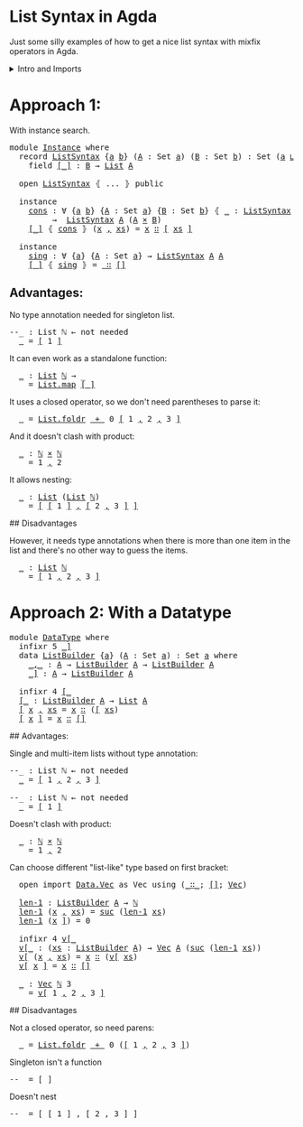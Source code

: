 # List Syntax in Agda

Just some silly examples of how to get a nice list syntax with mixfix
operators in Agda.

<details>
<summary>Intro and Imports</summary>
<pre class="Agda"><a id="169" class="Symbol">{-#</a> <a id="173" class="Keyword">OPTIONS</a> <a id="181" class="Pragma">--without-K</a> <a id="193" class="Pragma">--safe</a> <a id="200" class="Symbol">#-}</a>

<a id="205" class="Keyword">module</a> <a id="212" href="ListSyntax.html" class="Module">ListSyntax</a> <a id="223" class="Keyword">where</a>

<a id="230" class="Keyword">open</a> <a id="235" class="Keyword">import</a> <a id="242" href="https://agda.github.io/agda-stdlib/Data.List.html" class="Module">Data.List</a> <a id="252" class="Symbol">as</a> <a id="255" class="Module">List</a> <a id="260" class="Keyword">using</a> <a id="266" class="Symbol">(</a><a id="267" href="https://agda.github.io/agda-stdlib/Agda.Builtin.List.html#121" class="Datatype">List</a><a id="271" class="Symbol">;</a> <a id="273" href="https://agda.github.io/agda-stdlib/Agda.Builtin.List.html#173" class="InductiveConstructor Operator">_∷_</a><a id="276" class="Symbol">;</a> <a id="278" href="https://agda.github.io/agda-stdlib/Data.List.Base.html#8781" class="InductiveConstructor">[]</a><a id="280" class="Symbol">)</a>
<a id="282" class="Keyword">open</a> <a id="287" class="Keyword">import</a> <a id="294" href="https://agda.github.io/agda-stdlib/Data.Product.html" class="Module">Data.Product</a>
<a id="307" class="Keyword">open</a> <a id="312" class="Keyword">import</a> <a id="319" href="https://agda.github.io/agda-stdlib/Level.html" class="Module">Level</a> <a id="325" class="Keyword">using</a> <a id="331" class="Symbol">(</a><a id="332" href="https://agda.github.io/agda-stdlib/Agda.Primitive.html#657" class="Primitive Operator">_⊔_</a><a id="335" class="Symbol">;</a> <a id="337" href="https://agda.github.io/agda-stdlib/Agda.Primitive.html#408" class="Postulate">Level</a><a id="342" class="Symbol">)</a>
<a id="344" class="Keyword">open</a> <a id="349" class="Keyword">import</a> <a id="356" href="https://agda.github.io/agda-stdlib/Data.Nat.html" class="Module">Data.Nat</a> <a id="365" class="Keyword">using</a> <a id="371" class="Symbol">(</a><a id="372" href="https://agda.github.io/agda-stdlib/Agda.Builtin.Nat.html#165" class="Datatype">ℕ</a><a id="373" class="Symbol">;</a> <a id="375" href="https://agda.github.io/agda-stdlib/Agda.Builtin.Nat.html#298" class="Primitive Operator">_+_</a><a id="378" class="Symbol">;</a> <a id="380" href="https://agda.github.io/agda-stdlib/Agda.Builtin.Nat.html#196" class="InductiveConstructor">suc</a><a id="383" class="Symbol">;</a> <a id="385" href="https://agda.github.io/agda-stdlib/Agda.Builtin.Nat.html#183" class="InductiveConstructor">zero</a><a id="389" class="Symbol">)</a>
<a id="391" class="Keyword">open</a> <a id="396" class="Keyword">import</a> <a id="403" href="https://agda.github.io/agda-stdlib/Function.html" class="Module">Function</a>

<a id="413" class="Keyword">variable</a>
  <a id="424" href="ListSyntax.html#424" class="Generalizable">a</a> <a id="426" href="ListSyntax.html#426" class="Generalizable">b</a> <a id="428" class="Symbol">:</a> <a id="430" href="https://agda.github.io/agda-stdlib/Agda.Primitive.html#408" class="Postulate">Level</a>
  <a id="438" href="ListSyntax.html#438" class="Generalizable">A</a> <a id="440" class="Symbol">:</a> <a id="442" class="PrimitiveType">Set</a> <a id="446" href="ListSyntax.html#424" class="Generalizable">a</a>
  <a id="450" href="ListSyntax.html#450" class="Generalizable">B</a> <a id="452" class="Symbol">:</a> <a id="454" class="PrimitiveType">Set</a> <a id="458" href="ListSyntax.html#426" class="Generalizable">b</a>
</pre></details>

# Approach 1:

With instance search.

<pre class="Agda"><a id="522" class="Keyword">module</a> <a id="Instance"></a><a id="529" href="ListSyntax.html#529" class="Module">Instance</a> <a id="538" class="Keyword">where</a>
  <a id="546" class="Keyword">record</a> <a id="Instance.ListSyntax"></a><a id="553" href="ListSyntax.html#553" class="Record">ListSyntax</a> <a id="564" class="Symbol">{</a><a id="565" href="ListSyntax.html#565" class="Bound">a</a> <a id="567" href="ListSyntax.html#567" class="Bound">b</a><a id="568" class="Symbol">}</a> <a id="570" class="Symbol">(</a><a id="571" href="ListSyntax.html#571" class="Bound">A</a> <a id="573" class="Symbol">:</a> <a id="575" class="PrimitiveType">Set</a> <a id="579" href="ListSyntax.html#565" class="Bound">a</a><a id="580" class="Symbol">)</a> <a id="582" class="Symbol">(</a><a id="583" href="ListSyntax.html#583" class="Bound">B</a> <a id="585" class="Symbol">:</a> <a id="587" class="PrimitiveType">Set</a> <a id="591" href="ListSyntax.html#567" class="Bound">b</a><a id="592" class="Symbol">)</a> <a id="594" class="Symbol">:</a> <a id="596" class="PrimitiveType">Set</a> <a id="600" class="Symbol">(</a><a id="601" href="ListSyntax.html#565" class="Bound">a</a> <a id="603" href="https://agda.github.io/agda-stdlib/Agda.Primitive.html#657" class="Primitive Operator">⊔</a> <a id="605" href="ListSyntax.html#567" class="Bound">b</a><a id="606" class="Symbol">)</a> <a id="608" class="Keyword">where</a>
    <a id="618" class="Keyword">field</a> <a id="Instance.ListSyntax.[_]"></a><a id="624" href="ListSyntax.html#624" class="Field Operator">[_]</a> <a id="628" class="Symbol">:</a> <a id="630" href="ListSyntax.html#583" class="Bound">B</a> <a id="632" class="Symbol">→</a> <a id="634" href="https://agda.github.io/agda-stdlib/Agda.Builtin.List.html#121" class="Datatype">List</a> <a id="639" href="ListSyntax.html#571" class="Bound">A</a>

  <a id="644" class="Keyword">open</a> <a id="649" href="ListSyntax.html#553" class="Module">ListSyntax</a> <a id="660" class="Symbol">⦃</a> <a id="662" class="Symbol">...</a> <a id="666" class="Symbol">⦄</a> <a id="668" class="Keyword">public</a>

  <a id="678" class="Keyword">instance</a>
    <a id="Instance.cons"></a><a id="691" href="ListSyntax.html#691" class="Function">cons</a> <a id="696" class="Symbol">:</a> <a id="698" class="Symbol">∀</a> <a id="700" class="Symbol">{</a><a id="701" href="ListSyntax.html#701" class="Bound">a</a> <a id="703" href="ListSyntax.html#703" class="Bound">b</a><a id="704" class="Symbol">}</a> <a id="706" class="Symbol">{</a><a id="707" href="ListSyntax.html#707" class="Bound">A</a> <a id="709" class="Symbol">:</a> <a id="711" class="PrimitiveType">Set</a> <a id="715" href="ListSyntax.html#701" class="Bound">a</a><a id="716" class="Symbol">}</a> <a id="718" class="Symbol">{</a><a id="719" href="ListSyntax.html#719" class="Bound">B</a> <a id="721" class="Symbol">:</a> <a id="723" class="PrimitiveType">Set</a> <a id="727" href="ListSyntax.html#703" class="Bound">b</a><a id="728" class="Symbol">}</a> <a id="730" class="Symbol">⦃</a> <a id="732" href="ListSyntax.html#732" class="Bound">_</a> <a id="734" class="Symbol">:</a> <a id="736" href="ListSyntax.html#553" class="Record">ListSyntax</a> <a id="747" href="ListSyntax.html#707" class="Bound">A</a> <a id="749" href="ListSyntax.html#719" class="Bound">B</a> <a id="751" class="Symbol">⦄</a>
         <a id="762" class="Symbol">→</a>  <a id="765" href="ListSyntax.html#553" class="Record">ListSyntax</a> <a id="776" href="ListSyntax.html#707" class="Bound">A</a> <a id="778" class="Symbol">(</a><a id="779" href="ListSyntax.html#707" class="Bound">A</a> <a id="781" href="https://agda.github.io/agda-stdlib/Data.Product.html#1162" class="Function Operator">×</a> <a id="783" href="ListSyntax.html#719" class="Bound">B</a><a id="784" class="Symbol">)</a>
    <a id="790" href="ListSyntax.html#624" class="Field Operator">[_]</a> <a id="794" class="Symbol">⦃</a> <a id="796" href="ListSyntax.html#691" class="Function">cons</a> <a id="801" class="Symbol">⦄</a> <a id="803" class="Symbol">(</a><a id="804" href="ListSyntax.html#804" class="Bound">x</a> <a id="806" href="https://agda.github.io/agda-stdlib/Agda.Builtin.Sigma.html#209" class="InductiveConstructor Operator">,</a> <a id="808" href="ListSyntax.html#808" class="Bound">xs</a><a id="810" class="Symbol">)</a> <a id="812" class="Symbol">=</a> <a id="814" href="ListSyntax.html#804" class="Bound">x</a> <a id="816" href="https://agda.github.io/agda-stdlib/Agda.Builtin.List.html#173" class="InductiveConstructor Operator">∷</a> <a id="818" href="ListSyntax.html#624" class="Field Operator">[</a> <a id="820" href="ListSyntax.html#808" class="Bound">xs</a> <a id="823" href="ListSyntax.html#624" class="Field Operator">]</a>

  <a id="828" class="Keyword">instance</a>
    <a id="Instance.sing"></a><a id="841" href="ListSyntax.html#841" class="Function">sing</a> <a id="846" class="Symbol">:</a> <a id="848" class="Symbol">∀</a> <a id="850" class="Symbol">{</a><a id="851" href="ListSyntax.html#851" class="Bound">a</a><a id="852" class="Symbol">}</a> <a id="854" class="Symbol">{</a><a id="855" href="ListSyntax.html#855" class="Bound">A</a> <a id="857" class="Symbol">:</a> <a id="859" class="PrimitiveType">Set</a> <a id="863" href="ListSyntax.html#851" class="Bound">a</a><a id="864" class="Symbol">}</a> <a id="866" class="Symbol">→</a> <a id="868" href="ListSyntax.html#553" class="Record">ListSyntax</a> <a id="879" href="ListSyntax.html#855" class="Bound">A</a> <a id="881" href="ListSyntax.html#855" class="Bound">A</a>
    <a id="887" href="ListSyntax.html#624" class="Field Operator">[_]</a> <a id="891" class="Symbol">⦃</a> <a id="893" href="ListSyntax.html#841" class="Function">sing</a> <a id="898" class="Symbol">⦄</a> <a id="900" class="Symbol">=</a> <a id="902" href="https://agda.github.io/agda-stdlib/Agda.Builtin.List.html#173" class="InductiveConstructor Operator">_∷</a> <a id="905" href="https://agda.github.io/agda-stdlib/Agda.Builtin.List.html#158" class="InductiveConstructor">[]</a>
</pre>
## Advantages:

No type annotation needed for singleton list.
<pre class="Agda"><a id="983" class="Comment">--_ : List ℕ ← not needed</a>
  <a id="1011" href="ListSyntax.html#1011" class="Function">_</a> <a id="1013" class="Symbol">=</a> <a id="1015" href="ListSyntax.html#624" class="Field Operator">[</a> <a id="1017" class="Number">1</a> <a id="1019" href="ListSyntax.html#624" class="Field Operator">]</a>
</pre>It can even work as a standalone function:
<pre class="Agda">  <a id="1078" href="ListSyntax.html#1078" class="Function">_</a> <a id="1080" class="Symbol">:</a> <a id="1082" href="https://agda.github.io/agda-stdlib/Agda.Builtin.List.html#121" class="Datatype">List</a> <a id="1087" href="https://agda.github.io/agda-stdlib/Agda.Builtin.Nat.html#165" class="Datatype">ℕ</a> <a id="1089" class="Symbol">→</a> <a id="1091" class="Symbol">_</a>
  <a id="1095" class="Symbol">_</a> <a id="1097" class="Symbol">=</a> <a id="1099" href="https://agda.github.io/agda-stdlib/Data.List.Base.html#1299" class="Function">List.map</a> <a id="1108" href="ListSyntax.html#624" class="Field Operator">[_]</a>
</pre>It uses a closed operator, so we don't need parentheses to parse it:
<pre class="Agda">  <a id="1195" href="ListSyntax.html#1195" class="Function">_</a> <a id="1197" class="Symbol">=</a> <a id="1199" href="https://agda.github.io/agda-stdlib/Data.List.Base.html#3427" class="Function">List.foldr</a> <a id="1210" href="https://agda.github.io/agda-stdlib/Agda.Builtin.Nat.html#298" class="Primitive Operator">_+_</a> <a id="1214" class="Number">0</a> <a id="1216" href="ListSyntax.html#624" class="Field Operator">[</a> <a id="1218" class="Number">1</a> <a id="1220" href="https://agda.github.io/agda-stdlib/Agda.Builtin.Sigma.html#209" class="InductiveConstructor Operator">,</a> <a id="1222" class="Number">2</a> <a id="1224" href="https://agda.github.io/agda-stdlib/Agda.Builtin.Sigma.html#209" class="InductiveConstructor Operator">,</a> <a id="1226" class="Number">3</a> <a id="1228" href="ListSyntax.html#624" class="Field Operator">]</a>
</pre>And it doesn't clash with product:
<pre class="Agda">  <a id="1275" href="ListSyntax.html#1275" class="Function">_</a> <a id="1277" class="Symbol">:</a> <a id="1279" href="https://agda.github.io/agda-stdlib/Agda.Builtin.Nat.html#165" class="Datatype">ℕ</a> <a id="1281" href="https://agda.github.io/agda-stdlib/Data.Product.html#1162" class="Function Operator">×</a> <a id="1283" href="https://agda.github.io/agda-stdlib/Agda.Builtin.Nat.html#165" class="Datatype">ℕ</a>
  <a id="1287" class="Symbol">_</a> <a id="1289" class="Symbol">=</a> <a id="1291" class="Number">1</a> <a id="1293" href="https://agda.github.io/agda-stdlib/Agda.Builtin.Sigma.html#209" class="InductiveConstructor Operator">,</a> <a id="1295" class="Number">2</a>
</pre>It allows nesting:
<pre class="Agda">  <a id="1330" href="ListSyntax.html#1330" class="Function">_</a> <a id="1332" class="Symbol">:</a> <a id="1334" href="https://agda.github.io/agda-stdlib/Agda.Builtin.List.html#121" class="Datatype">List</a> <a id="1339" class="Symbol">(</a><a id="1340" href="https://agda.github.io/agda-stdlib/Agda.Builtin.List.html#121" class="Datatype">List</a> <a id="1345" href="https://agda.github.io/agda-stdlib/Agda.Builtin.Nat.html#165" class="Datatype">ℕ</a><a id="1346" class="Symbol">)</a>
  <a id="1350" class="Symbol">_</a> <a id="1352" class="Symbol">=</a> <a id="1354" href="ListSyntax.html#624" class="Field Operator">[</a> <a id="1356" href="ListSyntax.html#624" class="Field Operator">[</a> <a id="1358" class="Number">1</a> <a id="1360" href="ListSyntax.html#624" class="Field Operator">]</a> <a id="1362" href="https://agda.github.io/agda-stdlib/Agda.Builtin.Sigma.html#209" class="InductiveConstructor Operator">,</a> <a id="1364" href="ListSyntax.html#624" class="Field Operator">[</a> <a id="1366" class="Number">2</a> <a id="1368" href="https://agda.github.io/agda-stdlib/Agda.Builtin.Sigma.html#209" class="InductiveConstructor Operator">,</a> <a id="1370" class="Number">3</a> <a id="1372" href="ListSyntax.html#624" class="Field Operator">]</a> <a id="1374" href="ListSyntax.html#624" class="Field Operator">]</a>
</pre>## Disadvantages

However, it needs type annotations when there is more than one item in the list
and there's no other way to guess the items.
<pre class="Agda">  <a id="1533" href="ListSyntax.html#1533" class="Function">_</a> <a id="1535" class="Symbol">:</a> <a id="1537" href="https://agda.github.io/agda-stdlib/Agda.Builtin.List.html#121" class="Datatype">List</a> <a id="1542" href="https://agda.github.io/agda-stdlib/Agda.Builtin.Nat.html#165" class="Datatype">ℕ</a>
  <a id="1546" class="Symbol">_</a> <a id="1548" class="Symbol">=</a> <a id="1550" href="ListSyntax.html#624" class="Field Operator">[</a> <a id="1552" class="Number">1</a> <a id="1554" href="https://agda.github.io/agda-stdlib/Agda.Builtin.Sigma.html#209" class="InductiveConstructor Operator">,</a> <a id="1556" class="Number">2</a> <a id="1558" href="https://agda.github.io/agda-stdlib/Agda.Builtin.Sigma.html#209" class="InductiveConstructor Operator">,</a> <a id="1560" class="Number">3</a> <a id="1562" href="ListSyntax.html#624" class="Field Operator">]</a>
</pre>
# Approach 2: With a Datatype

<pre class="Agda"><a id="1608" class="Keyword">module</a> <a id="DataType"></a><a id="1615" href="ListSyntax.html#1615" class="Module">DataType</a> <a id="1624" class="Keyword">where</a>
  <a id="1632" class="Keyword">infixr</a> <a id="1639" class="Number">5</a> <a id="1641" href="ListSyntax.html#1741" class="InductiveConstructor Operator">_]</a>
  <a id="1646" class="Keyword">data</a> <a id="DataType.ListBuilder"></a><a id="1651" href="ListSyntax.html#1651" class="Datatype">ListBuilder</a> <a id="1663" class="Symbol">{</a><a id="1664" href="ListSyntax.html#1664" class="Bound">a</a><a id="1665" class="Symbol">}</a> <a id="1667" class="Symbol">(</a><a id="1668" href="ListSyntax.html#1668" class="Bound">A</a> <a id="1670" class="Symbol">:</a> <a id="1672" class="PrimitiveType">Set</a> <a id="1676" href="ListSyntax.html#1664" class="Bound">a</a><a id="1677" class="Symbol">)</a> <a id="1679" class="Symbol">:</a> <a id="1681" class="PrimitiveType">Set</a> <a id="1685" href="ListSyntax.html#1664" class="Bound">a</a> <a id="1687" class="Keyword">where</a>
    <a id="DataType.ListBuilder._,_"></a><a id="1697" href="ListSyntax.html#1697" class="InductiveConstructor Operator">_,_</a> <a id="1701" class="Symbol">:</a> <a id="1703" href="ListSyntax.html#1668" class="Bound">A</a> <a id="1705" class="Symbol">→</a> <a id="1707" href="ListSyntax.html#1651" class="Datatype">ListBuilder</a> <a id="1719" href="ListSyntax.html#1668" class="Bound">A</a> <a id="1721" class="Symbol">→</a> <a id="1723" href="ListSyntax.html#1651" class="Datatype">ListBuilder</a> <a id="1735" href="ListSyntax.html#1668" class="Bound">A</a>
    <a id="DataType.ListBuilder._]"></a><a id="1741" href="ListSyntax.html#1741" class="InductiveConstructor Operator">_]</a> <a id="1744" class="Symbol">:</a> <a id="1746" href="ListSyntax.html#1668" class="Bound">A</a> <a id="1748" class="Symbol">→</a> <a id="1750" href="ListSyntax.html#1651" class="Datatype">ListBuilder</a> <a id="1762" href="ListSyntax.html#1668" class="Bound">A</a>

  <a id="1767" class="Keyword">infixr</a> <a id="1774" class="Number">4</a> <a id="1776" href="ListSyntax.html#1781" class="Function Operator">[_</a>
  <a id="DataType.[_"></a><a id="1781" href="ListSyntax.html#1781" class="Function Operator">[_</a> <a id="1784" class="Symbol">:</a> <a id="1786" href="ListSyntax.html#1651" class="Datatype">ListBuilder</a> <a id="1798" href="ListSyntax.html#438" class="Generalizable">A</a> <a id="1800" class="Symbol">→</a> <a id="1802" href="https://agda.github.io/agda-stdlib/Agda.Builtin.List.html#121" class="Datatype">List</a> <a id="1807" href="ListSyntax.html#438" class="Generalizable">A</a>
  <a id="1811" href="ListSyntax.html#1781" class="Function Operator">[</a> <a id="1813" href="ListSyntax.html#1813" class="Bound">x</a> <a id="1815" href="ListSyntax.html#1697" class="InductiveConstructor Operator">,</a> <a id="1817" href="ListSyntax.html#1817" class="Bound">xs</a> <a id="1820" class="Symbol">=</a> <a id="1822" href="ListSyntax.html#1813" class="Bound">x</a> <a id="1824" href="https://agda.github.io/agda-stdlib/Agda.Builtin.List.html#173" class="InductiveConstructor Operator">∷</a> <a id="1826" class="Symbol">(</a><a id="1827" href="ListSyntax.html#1781" class="Function Operator">[</a> <a id="1829" href="ListSyntax.html#1817" class="Bound">xs</a><a id="1831" class="Symbol">)</a>
  <a id="1835" href="ListSyntax.html#1781" class="Function Operator">[</a> <a id="1837" href="ListSyntax.html#1837" class="Bound">x</a> <a id="1839" href="ListSyntax.html#1741" class="InductiveConstructor Operator">]</a> <a id="1841" class="Symbol">=</a> <a id="1843" href="ListSyntax.html#1837" class="Bound">x</a> <a id="1845" href="https://agda.github.io/agda-stdlib/Agda.Builtin.List.html#173" class="InductiveConstructor Operator">∷</a> <a id="1847" href="https://agda.github.io/agda-stdlib/Agda.Builtin.List.html#158" class="InductiveConstructor">[]</a>
</pre>## Advantages:
Single and multi-item lists without type annotation:
<pre class="Agda"><a id="1930" class="Comment">--_ : List ℕ ← not needed</a>
  <a id="1958" href="ListSyntax.html#1958" class="Function">_</a> <a id="1960" class="Symbol">=</a> <a id="1962" href="ListSyntax.html#1781" class="Function Operator">[</a> <a id="1964" class="Number">1</a> <a id="1966" href="ListSyntax.html#1697" class="InductiveConstructor Operator">,</a> <a id="1968" class="Number">2</a> <a id="1970" href="ListSyntax.html#1697" class="InductiveConstructor Operator">,</a> <a id="1972" class="Number">3</a> <a id="1974" href="ListSyntax.html#1741" class="InductiveConstructor Operator">]</a>

<a id="1977" class="Comment">--_ : List ℕ ← not needed</a>
  <a id="2005" href="ListSyntax.html#2005" class="Function">_</a> <a id="2007" class="Symbol">=</a> <a id="2009" href="ListSyntax.html#1781" class="Function Operator">[</a> <a id="2011" class="Number">1</a> <a id="2013" href="ListSyntax.html#1741" class="InductiveConstructor Operator">]</a>
</pre>Doesn't clash with product:

<pre class="Agda">  <a id="2058" href="ListSyntax.html#2058" class="Function">_</a> <a id="2060" class="Symbol">:</a> <a id="2062" href="https://agda.github.io/agda-stdlib/Agda.Builtin.Nat.html#165" class="Datatype">ℕ</a> <a id="2064" href="https://agda.github.io/agda-stdlib/Data.Product.html#1162" class="Function Operator">×</a> <a id="2066" href="https://agda.github.io/agda-stdlib/Agda.Builtin.Nat.html#165" class="Datatype">ℕ</a>
  <a id="2070" class="Symbol">_</a> <a id="2072" class="Symbol">=</a> <a id="2074" class="Number">1</a> <a id="2076" href="https://agda.github.io/agda-stdlib/Agda.Builtin.Sigma.html#209" class="InductiveConstructor Operator">,</a> <a id="2078" class="Number">2</a>
</pre>Can choose different "list-like" type based on first bracket:
<pre class="Agda">  <a id="2156" class="Keyword">open</a> <a id="2161" class="Keyword">import</a> <a id="2168" href="https://agda.github.io/agda-stdlib/Data.Vec.html" class="Module">Data.Vec</a> <a id="2177" class="Symbol">as</a> <a id="2180" class="Module">Vec</a> <a id="2184" class="Keyword">using</a> <a id="2190" class="Symbol">(</a><a id="2191" href="https://agda.github.io/agda-stdlib/Data.Vec.html#942" class="InductiveConstructor Operator">_∷_</a><a id="2194" class="Symbol">;</a> <a id="2196" href="https://agda.github.io/agda-stdlib/Data.Vec.html#923" class="InductiveConstructor">[]</a><a id="2198" class="Symbol">;</a> <a id="2200" href="https://agda.github.io/agda-stdlib/Data.Vec.html#887" class="Datatype">Vec</a><a id="2203" class="Symbol">)</a>

  <a id="DataType.len-1"></a><a id="2208" href="ListSyntax.html#2208" class="Function">len-1</a> <a id="2214" class="Symbol">:</a> <a id="2216" href="ListSyntax.html#1651" class="Datatype">ListBuilder</a> <a id="2228" href="ListSyntax.html#438" class="Generalizable">A</a> <a id="2230" class="Symbol">→</a> <a id="2232" href="https://agda.github.io/agda-stdlib/Agda.Builtin.Nat.html#165" class="Datatype">ℕ</a>
  <a id="2236" href="ListSyntax.html#2208" class="Function">len-1</a> <a id="2242" class="Symbol">(</a><a id="2243" href="ListSyntax.html#2243" class="Bound">x</a> <a id="2245" href="ListSyntax.html#1697" class="InductiveConstructor Operator">,</a> <a id="2247" href="ListSyntax.html#2247" class="Bound">xs</a><a id="2249" class="Symbol">)</a> <a id="2251" class="Symbol">=</a> <a id="2253" href="https://agda.github.io/agda-stdlib/Agda.Builtin.Nat.html#196" class="InductiveConstructor">suc</a> <a id="2257" class="Symbol">(</a><a id="2258" href="ListSyntax.html#2208" class="Function">len-1</a> <a id="2264" href="ListSyntax.html#2247" class="Bound">xs</a><a id="2266" class="Symbol">)</a>
  <a id="2270" href="ListSyntax.html#2208" class="Function">len-1</a> <a id="2276" class="Symbol">(</a><a id="2277" href="ListSyntax.html#2277" class="Bound">x</a> <a id="2279" href="ListSyntax.html#1741" class="InductiveConstructor Operator">]</a><a id="2280" class="Symbol">)</a> <a id="2282" class="Symbol">=</a> <a id="2284" class="Number">0</a>

  <a id="2289" class="Keyword">infixr</a> <a id="2296" class="Number">4</a> <a id="2298" href="ListSyntax.html#2304" class="Function Operator">v[_</a>
  <a id="DataType.v[_"></a><a id="2304" href="ListSyntax.html#2304" class="Function Operator">v[_</a> <a id="2308" class="Symbol">:</a> <a id="2310" class="Symbol">(</a><a id="2311" href="ListSyntax.html#2311" class="Bound">xs</a> <a id="2314" class="Symbol">:</a> <a id="2316" href="ListSyntax.html#1651" class="Datatype">ListBuilder</a> <a id="2328" href="ListSyntax.html#438" class="Generalizable">A</a><a id="2329" class="Symbol">)</a> <a id="2331" class="Symbol">→</a> <a id="2333" href="https://agda.github.io/agda-stdlib/Data.Vec.html#887" class="Datatype">Vec</a> <a id="2337" href="ListSyntax.html#438" class="Generalizable">A</a> <a id="2339" class="Symbol">(</a><a id="2340" href="https://agda.github.io/agda-stdlib/Agda.Builtin.Nat.html#196" class="InductiveConstructor">suc</a> <a id="2344" class="Symbol">(</a><a id="2345" href="ListSyntax.html#2208" class="Function">len-1</a> <a id="2351" href="ListSyntax.html#2311" class="Bound">xs</a><a id="2353" class="Symbol">))</a>
  <a id="2358" href="ListSyntax.html#2304" class="Function Operator">v[</a> <a id="2361" class="Symbol">(</a><a id="2362" href="ListSyntax.html#2362" class="Bound">x</a> <a id="2364" href="ListSyntax.html#1697" class="InductiveConstructor Operator">,</a> <a id="2366" href="ListSyntax.html#2366" class="Bound">xs</a><a id="2368" class="Symbol">)</a> <a id="2370" class="Symbol">=</a> <a id="2372" href="ListSyntax.html#2362" class="Bound">x</a> <a id="2374" href="https://agda.github.io/agda-stdlib/Data.Vec.html#942" class="InductiveConstructor Operator">∷</a> <a id="2376" class="Symbol">(</a><a id="2377" href="ListSyntax.html#2304" class="Function Operator">v[</a> <a id="2380" href="ListSyntax.html#2366" class="Bound">xs</a><a id="2382" class="Symbol">)</a>
  <a id="2386" href="ListSyntax.html#2304" class="Function Operator">v[</a> <a id="2389" href="ListSyntax.html#2389" class="Bound">x</a> <a id="2391" href="ListSyntax.html#1741" class="InductiveConstructor Operator">]</a> <a id="2393" class="Symbol">=</a> <a id="2395" href="ListSyntax.html#2389" class="Bound">x</a> <a id="2397" href="https://agda.github.io/agda-stdlib/Data.Vec.html#942" class="InductiveConstructor Operator">∷</a> <a id="2399" href="https://agda.github.io/agda-stdlib/Data.Vec.html#923" class="InductiveConstructor">[]</a>

  <a id="2405" href="ListSyntax.html#2405" class="Function">_</a> <a id="2407" class="Symbol">:</a> <a id="2409" href="https://agda.github.io/agda-stdlib/Data.Vec.html#887" class="Datatype">Vec</a> <a id="2413" href="https://agda.github.io/agda-stdlib/Agda.Builtin.Nat.html#165" class="Datatype">ℕ</a> <a id="2415" class="Number">3</a>
  <a id="2419" class="Symbol">_</a> <a id="2421" class="Symbol">=</a> <a id="2423" href="ListSyntax.html#2304" class="Function Operator">v[</a> <a id="2426" class="Number">1</a> <a id="2428" href="ListSyntax.html#1697" class="InductiveConstructor Operator">,</a> <a id="2430" class="Number">2</a> <a id="2432" href="ListSyntax.html#1697" class="InductiveConstructor Operator">,</a> <a id="2434" class="Number">3</a> <a id="2436" href="ListSyntax.html#1741" class="InductiveConstructor Operator">]</a>
</pre>## Disadvantages

Not a closed operator, so need parens:

<pre class="Agda">  <a id="2510" href="ListSyntax.html#2510" class="Function">_</a> <a id="2512" class="Symbol">=</a> <a id="2514" href="https://agda.github.io/agda-stdlib/Data.List.Base.html#3427" class="Function">List.foldr</a> <a id="2525" href="https://agda.github.io/agda-stdlib/Agda.Builtin.Nat.html#298" class="Primitive Operator">_+_</a> <a id="2529" class="Number">0</a> <a id="2531" class="Symbol">(</a><a id="2532" href="ListSyntax.html#1781" class="Function Operator">[</a> <a id="2534" class="Number">1</a> <a id="2536" href="ListSyntax.html#1697" class="InductiveConstructor Operator">,</a> <a id="2538" class="Number">2</a> <a id="2540" href="ListSyntax.html#1697" class="InductiveConstructor Operator">,</a> <a id="2542" class="Number">3</a> <a id="2544" href="ListSyntax.html#1741" class="InductiveConstructor Operator">]</a><a id="2545" class="Symbol">)</a>
</pre>Singleton isn't a function
<pre class="Agda"><a id="2586" class="Comment">--_ = [_]</a>
</pre>
Doesn't nest
<pre class="Agda"><a id="2622" class="Comment">--_ = [ [ 1 ] , [ 2 , 3 ] ]</a>
</pre>
